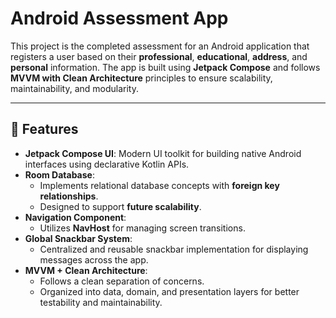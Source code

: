 # Android Assessment App

This project is the completed assessment for an Android application that registers a user based on their **professional**, **educational**, **address**, and **personal** information. The app is built using **Jetpack Compose** and follows **MVVM with Clean Architecture** principles to ensure scalability, maintainability, and modularity.

---

## 🚀 Features

- **Jetpack Compose UI**: Modern UI toolkit for building native Android interfaces using declarative Kotlin APIs.
- **Room Database**:
    - Implements relational database concepts with **foreign key relationships**.
    - Designed to support **future scalability**.
- **Navigation Component**:
    - Utilizes **NavHost** for managing screen transitions.
- **Global Snackbar System**:
    - Centralized and reusable snackbar implementation for displaying messages across the app.
- **MVVM + Clean Architecture**:
    - Follows a clean separation of concerns.
    - Organized into data, domain, and presentation layers for better testability and maintainability.
